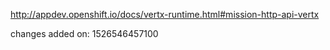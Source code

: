 http://appdev.openshift.io/docs/vertx-runtime.html#mission-http-api-vertx

 
 changes added on: 1526546457100